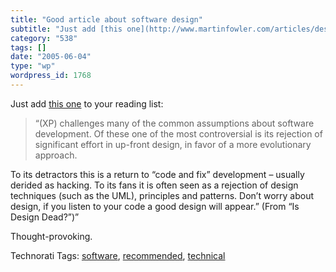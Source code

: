 ```yaml
---
title: "Good article about software design"
subtitle: "Just add [this one](http://www.martinfowler.com/articles/designDead.html) to your reading list:"
category: "538"
tags: []
date: "2005-06-04"
type: "wp"
wordpress_id: 1768
---
```

Just add [this one](http://www.martinfowler.com/articles/designDead.html) to your reading list:

> “(XP) challenges many of the common assumptions about software development. Of these one of the most controversial is its rejection of significant effort in up-front design, in favor of a more evolutionary approach. 

To its detractors this is a return to “code and fix” development – usually derided as hacking. To its fans it is often seen as a rejection of design techniques (such as the UML), principles and patterns. Don’t worry about design, if you listen to your code a good design will appear.” (From “Is Design Dead?”)”

Thought-provoking.

Technorati Tags: [software](http://technorati.com/tag/software), [recommended](http://technorati.com/tag/recommended), [technical](http://technorati.com/tag/technical)